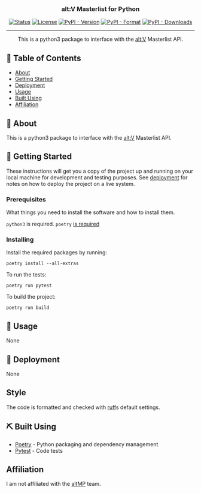<h3 align="center">alt:V Masterlist for Python</h3>

<div align="center">

  [![Status](https://img.shields.io/badge/status-active-success.svg)]() 
  [![License](https://img.shields.io/github/license/nickwasused/altv-python-masterlist)](/LICENSE)
  [![PyPI - Version](https://img.shields.io/pypi/v/altvmasterlist)](https://pypi.org/project/altvmasterlist/)
  [![PyPI - Format](https://img.shields.io/pypi/format/altvmasterlist)](https://pypi.org/project/altvmasterlist/)
  [![PyPI - Downloads](https://img.shields.io/pypi/dm/altvmasterlist)](https://pypi.org/project/altvmasterlist/)

</div>

---

<p align="center"> This is a python3 package to interface with the <a href="https://altv.mp">alt:V</a> Masterlist API.
    <br> 
</p>

## 📝 Table of Contents
- [About](#about)
- [Getting Started](#getting_started)
- [Deployment](#deployment)
- [Usage](#usage)
- [Built Using](#built_using)
- [Affiliation](#affiliation)

## 🧐 About <a name = "about"></a>
This is a python3 package to interface with the <a href="https://altv.mp">alt:V</a> Masterlist API.

## 🏁 Getting Started <a name = "getting_started"></a>
These instructions will get you a copy of the project up and running on your local machine for development and testing purposes. See [deployment](#deployment) for notes on how to deploy the project on a live system.

### Prerequisites
What things you need to install the software and how to install them.

``python3`` is required.
``poetry`` [is required](https://python-poetry.org/)

### Installing

Install the required packages by running:

```
poetry install --all-extras
```

To run the tests:
```
poetry run pytest
```

To build the project:
```
poetry run build
```

## 🎈 Usage <a name="usage"></a>
None

## 🚀 Deployment <a name = "deployment"></a>
None

## Style
The code is formatted and checked with [ruff](https://github.com/astral-sh/ruff)s default settings.

## ⛏️ Built Using <a name = "built_using"></a>
- [Poetry](https://python-poetry.org/) - Python packaging and dependency management
- [Pytest](https://pytest.org/) - Code tests

## Affiliation <a name = "affiliation"></a>
I am not affiliated with the [altMP](https://alt-mp.com/) team.
